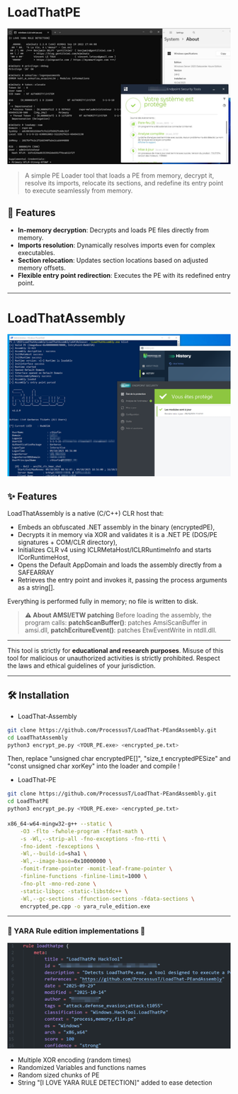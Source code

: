 # LoadThatPE

![LoadThatPE](.assets/yara_edition.jpg)

> A simple PE Loader tool that loads a PE from memory, decrypt it, resolve its imports, relocate its sections, and redefine its entry point to execute seamlessly from memory.

## 🚀 Features

- **In-memory decryption**: Decrypts and loads PE files directly from memory.
- **Imports resolution**: Dynamically resolves imports even for complex executables.
- **Section relocation**: Updates section locations based on adjusted memory offsets.
- **Flexible entry point redirection**: Executes the PE with its redefined entry point.

---

# LoadThatAssembly

![LoadThatAssembly](.assets/loadthatassembly_demo.png)

## ✨ Features

LoadThatAssembly is a native (C/C++) CLR host that:

- Embeds an obfuscated .NET assembly in the binary (encryptedPE),
- Decrypts it in memory via XOR and validates it is a .NET PE (DOS/PE signatures + COM/CLR directory),
- Initializes CLR v4 using ICLRMetaHost/ICLRRuntimeInfo and starts ICorRuntimeHost,
- Opens the Default AppDomain and loads the assembly directly from a SAFEARRAY
- Retrieves the entry point and invokes it, passing the process arguments as a string[].

Everything is performed fully in memory; no file is written to disk.

> **⚠️ About AMSI/ETW patching**
Before loading the assembly, the program calls:
**patchScanBuffer()**: patches AmsiScanBuffer in amsi.dll,
**patchEcritureEvent()**: patches EtwEventWrite in ntdll.dll.

---

This tool is strictly for **educational and research purposes**. Misuse of this tool for malicious or unauthorized activities is strictly prohibited. Respect the laws and ethical guidelines of your jurisdiction.

---

## 🛠️ Installation

- LoadThat-Assembly
```bash
git clone https://github.com/ProcessusT/LoadThat-PEandAssembly.git
cd LoadThatAssembly
python3 encrypt_pe.py <YOUR_PE.exe> <encrypted_pe.txt>
```
Then, replace "unsigned char encryptedPE[]", "size_t encryptedPESize" and "const unsigned char xorKey" into the loader and compile !

- LoadThat-PE
```bash
git clone https://github.com/ProcessusT/LoadThat-PEandAssembly.git
cd LoadThatPE
python3 encrypt_pe.py <YOUR_PE.exe> <encrypted_pe.txt>

x86_64-w64-mingw32-g++ --static \
    -O3 -flto -fwhole-program -ffast-math \
    -s -Wl,--strip-all -fno-exceptions -fno-rtti \
    -fno-ident -fexceptions \
    -Wl,--build-id=sha1 \
    -Wl,--image-base=0x10000000 \
    -fomit-frame-pointer -momit-leaf-frame-pointer \
    -finline-functions -finline-limit=1000 \
    -fno-plt -mno-red-zone \
    -static-libgcc -static-libstdc++ \
    -Wl,--gc-sections -ffunction-sections -fdata-sections \
    encrypted_pe.cpp -o yara_rule_edition.exe
```

---

### 👼 YARA Rule edition implementations 👼

![Yara rule](.assets/yara_rule.png)

- Multiple XOR encoding (random times)
- Randomized Variables and functions names
- Random sized chunks of PE
- String "[I LOVE YARA RULE DETECTION]" added to ease detection